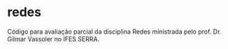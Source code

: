# redes

Código para avaliação parcial da disciplina Redes ministrada pelo prof. Dr. Gilmar Vassoler no IFES SERRA.
